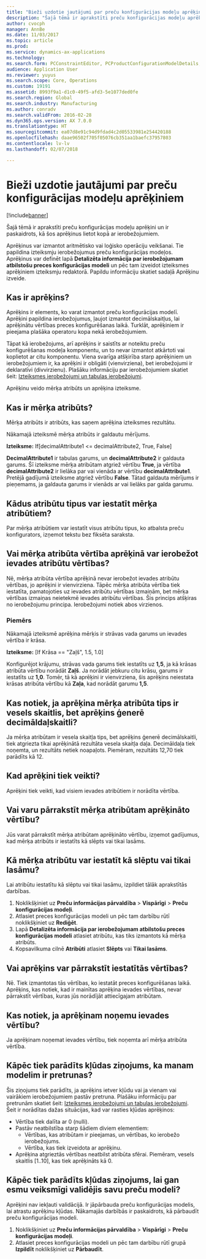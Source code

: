 ```yaml
---
title: "Bieži uzdotie jautājumi par preču konfigurācijas modeļu aprēķiniem"
description: "Šajā tēmā ir aprakstīti preču konfigurācijas modeļu aprēķini un ir paskaidrots, kā šos aprēķinus lietot kopā ar ierobežojumiem."
author: cvocph
manager: AnnBe
ms.date: 11/03/2017
ms.topic: article
ms.prod: 
ms.service: dynamics-ax-applications
ms.technology: 
ms.search.form: PCConstraintEditor, PCProductConfigurationModelDetails, PCRuntimeConfigurator
audience: Application User
ms.reviewer: yuyus
ms.search.scope: Core, Operations
ms.custom: 19191
ms.assetid: 8993f9a1-d1c0-49f5-afd3-5e1077ded0fe
ms.search.region: Global
ms.search.industry: Manufacturing
ms.author: conradv
ms.search.validFrom: 2016-02-28
ms.dyn365.ops.version: AX 7.0.0
ms.translationtype: HT
ms.sourcegitcommit: ea07d8e91c94d9fdad4c2d05533981e254420188
ms.openlocfilehash: daae96502f705f05076cb351aa1baefc37957803
ms.contentlocale: lv-lv
ms.lasthandoff: 02/07/2018

---
```


# <a name="calculations-for-product-configuration-models-faq"></a>Bieži uzdotie jautājumi par preču konfigurācijas modeļu aprēķiniem

[!include[banner](../includes/banner.md)]


Šajā tēmā ir aprakstīti preču konfigurācijas modeļu aprēķini un ir paskaidrots, kā šos aprēķinus lietot kopā ar ierobežojumiem.

Aprēķinus var izmantot aritmētisko vai loģisko operāciju veikšanai. Tie papildina izteiksmju ierobežojumus preču konfigurācijas modeļos. Aprēķinus var definēt lapā **Detalizēta informācija par ierobežojumam atbilstošu preces konfigurācijas modeli** un pēc tam izveidot izteiksmes aprēķiniem izteiksmju redaktorā. Papildu informāciju skatiet sadaļā Aprēķinu izveide.

## <a name="what-is-a-calculation"></a>Kas ir aprēķins?
Aprēķins ir elements, ko varat izmantot preču konfigurācijas modelī. Aprēķini papildina ierobežojumus, ļaujot izmantot decimālskaitļus, lai aprēķinātu vērtības preces konfigurēšanas laikā. Turklāt, aprēķiniem ir pieejama plašāka operatoru kopa nekā ierobežojumiem.  

Tāpat kā ierobežojums, arī aprēķins ir saistīts ar noteiktu preču konfigurēšanas modeļa komponentu, un to nevar izmantot atkārtoti vai koplietot ar citu komponentu. Viena svarīga atšķirība starp aprēķiniem un ierobežojumiem ir, ka aprēķini ir obligāti (vienvirziena), bet ierobežojumi ir deklaratīvi (divvirzienu). Plašāku informāciju par ierobežojumiem skatiet šeit: [Izteiksmes ierobežojumi un tabulas ierobežojumi](expression-constraints-table-constraints-product-configuration-models.md).  

Aprēķinu veido mērķa atribūts un aprēķina izteiksme.

## <a name="what-is-a-target-attribute"></a>Kas ir mērķa atribūts?
Mērķa atribūts ir atribūts, kas saņem aprēķina izteiksmes rezultātu.  

Nākamajā izteiksmē mērķa atribūts ir galdautu mērījums.  

**Izteiksme:** If\[decimalAttribute1 &lt;= decimalAttribute2, True, False\]  

**DecimalAttribute1** ir tabulas garums, un **decimalAttribute2** ir galdauta garums. Šī izteiksme mērķa atribūtam atgriež vērtību **True**, ja vērtība **decimalAttribute2** ir lielāka par vai vienāda ar vērtību **decimalAttribute1**. Pretējā gadījumā izteiksme atgriež vērtību **False**. Tātad galdauta mērījums ir pieņemams, ja galdauta garums ir vienāds ar vai lielāks par galda garumu.

## <a name="what-attribute-types-can-be-set-to-target-attributes"></a>Kādus atribūtu tipus var iestatīt mērķa atribūtiem?
Par mērķa atribūtiem var iestatīt visus atribūtu tipus, ko atbalsta preču konfigurators, izņemot tekstu bez fiksēta saraksta.

## <a name="can-the-value-of-a-target-attribute-restrict-the-values-of-the-input-attributes-in-a-calculation"></a>Vai mērķa atribūta vērtība aprēķinā var ierobežot ievades atribūtu vērtības?
Nē, mērķa atribūta vērtība aprēķinā nevar ierobežot ievades atribūtu vērtības, jo aprēķini ir vienvirziena. Tāpēc mērķa atribūta vērtība tiek iestatīta, pamatojoties uz ievades atribūtu vērtības izmaiņām, bet mērķa vērtības izmaiņas neietekmē ievades atribūtu vērtības. Šis princips atšķiras no ierobežojumu principa. Ierobežojumi notiek abos virzienos.

### <a name="example"></a>Piemērs

Nākamajā izteiksmē aprēķina mērķis ir strāvas vada garums un ievades vērtība ir krāsa.  

**Izteiksme:** \[If Krāsa == "Zaļš", 1.5, 1.0\]  

Konfigurējot krājumu, strāvas vada garums tiek iestatīts uz **1,5**, ja kā krāsas atribūta vērtību norādāt **Zaļš**. Ja norādāt jebkuru citu krāsu, garums ir iestatīts uz **1,0**. Tomēr, tā kā aprēķini ir vienvirziena, šis aprēķins neiestata krāsas atribūta vērtību kā **Zaļa**, kad norādāt garumu **1,5**.

## <a name="what-happens-if-a-calculation-has-a-target-attribute-of-the-integer-type-but-a-calculation-generates-a-decimal-number"></a>Kas notiek, ja aprēķina mērķa atribūta tips ir vesels skaitlis, bet aprēķins ģenerē decimāldaļskaitli?
Ja mērķa atribūtam ir vesela skaitļa tips, bet aprēķins ģenerē decimālskaitli, tiek atgriezta tikai aprēķinātā rezultāta vesela skaitļa daļa. Decimāldaļa tiek noņemta, un rezultāts netiek noapaļots. Piemēram, rezultāts 12,70 tiek parādīts kā 12.

## <a name="when-do-calculations-occur"></a>Kad aprēķini tiek veikti?
Aprēķini tiek veikti, kad visiem ievades atribūtiem ir norādīta vērtība.

## <a name="can-i-overwrite-the-value-that-is-calculated-for-the-target-attribute"></a>Vai varu pārrakstīt mērķa atribūtam aprēķināto vērtību?
Jūs varat pārrakstīt mērķa atribūtam aprēķināto vērtību, izņemot gadījumus, kad mērķa atribūts ir iestatīts kā slēpts vai tikai lasāms.

## <a name="how-do-i-set-a-target-attribute-as-hidden-or-read-only"></a>Kā mērķa atribūtu var iestatīt kā slēptu vai tikai lasāmu?
Lai atribūtu iestatītu kā slēptu vai tikai lasāmu, izpildiet tālāk aprakstītās darbības.

1.  Noklikšķiniet uz **Preču informācijas pārvaldība** &gt; **Vispārīgi** &gt; **Preču konfigurācijas modeļi**.
2.  Atlasiet preces konfigurācijas modeli un pēc tam darbību rūtī noklikšķiniet uz **Rediģēt**.
3.  Lapā **Detalizēta informācija par ierobežojumam atbilstošu preces konfigurācijas modeli** atlasiet atribūtu, kas tiks izmantots kā mērķa atribūts.
4.  Kopsavilkuma cilnē **Atribūti** atlasiet **Slēpts** vai **Tikai lasāms**.

## <a name="can-a-calculation-overwrite-the-values-that-i-set"></a>Vai aprēķins var pārrakstīt iestatītās vērtības?
Nē. Tiek izmantotas tās vērtības, ko iestatāt preces konfigurēšanas laikā. Aprēķins, kas notiek, kad ir mainītas aprēķina ievades vērtības, nevar pārrakstīt vērtības, kuras jūs norādījāt attiecīgajam atribūtam.

## <a name="what-happens-if-i-remove-an-input-value-in-a-calculation"></a>Kas notiek, ja aprēķinam noņemu ievades vērtību?
Ja aprēķinam noņemat ievades vērtību, tiek noņemta arī mērķa atribūta vērtība.

## <a name="why-do-i-receive-an-error-message-that-says-that-my-model-is-in-contradiction"></a>Kāpēc tiek parādīts kļūdas ziņojums, ka manam modelim ir pretrunas?
Šis ziņojums tiek parādīts, ja aprēķins ietver kļūdu vai ja vienam vai vairākiem ierobežojumiem pastāv pretruna. Plašāku informāciju par pretrunām skatiet šeit: [Izteiksmes ierobežojumi un tabulas ierobežojumi](expression-constraints-table-constraints-product-configuration-models.md). Šeit ir norādītas dažas situācijas, kad var rasties kļūdas aprēķinos:

-   Vērtība tiek dalīta ar 0 (nulli).
-   Pastāv neatbilstība starp šādiem diviem elementiem:
    -   Vērtības, kas atribūtam ir pieejamas, un vērtības, ko ierobežo ierobežojums.
    -   Vērtība, kas tiek izveidota ar aprēķinu.
-   Aprēķina atgrieztās vērtības neatbilst atribūta sfērai. Piemēram, vesels skaitlis \[1..10\], kas tiek aprēķināts kā 0.

## <a name="why-do-i-receive-an-error-message-even-though-i-successfully-validated-my-product-model"></a>Kāpēc tiek parādīts kļūdas ziņojums, lai gan esmu veiksmīgi validējis savu preču modeli?
Aprēķini nav iekļauti validācijā. Ir jāpārbauda preču konfigurācijas modelis, lai atrastu aprēķinu kļūdas. Nākamajās darbībās ir paskaidrots, kā pārbaudīt preču konfigurācijas modeli.

1.  Noklikšķiniet uz **Preču informācijas pārvaldība** &gt; **Vispārīgi** &gt; **Preču konfigurācijas modeļi**.
2.  Atlasiet preces konfigurācijas modeli un pēc tam darbību rūtī grupā **Izpildīt** noklikšķiniet uz **Pārbaudīt**.





